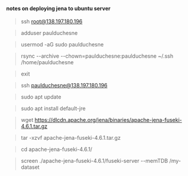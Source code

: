 #### notes on deploying jena to ubuntu server

> ssh root@138.197.180.196

> adduser paulduchesne

> usermod -aG sudo paulduchesne

> rsync --archive --chown=paulduchesne:paulduchesne ~/.ssh /home/paulduchesne

> exit

> ssh paulduchesne@138.197.180.196

> sudo apt update

> sudo apt install default-jre

> wget https://dlcdn.apache.org/jena/binaries/apache-jena-fuseki-4.6.1.tar.gz

> tar -xzvf apache-jena-fuseki-4.6.1.tar.gz

> cd apache-jena-fuseki-4.6.1/

> screen ./apache-jena-fuseki-4.6.1/fuseki-server --memTDB /my-dataset
